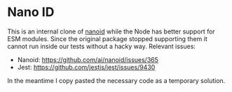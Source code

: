 # Nano ID

This is an internal clone of [nanoid](https://github.com/ai/nanoid) while the Node has better support for ESM modules. Since the original package stopped supporting them it cannot run inside our tests without a hacky way. Relevant issues:

- Nanoid: https://github.com/ai/nanoid/issues/365
- Jest: https://github.com/jestjs/jest/issues/9430

In the meantime I copy pasted the necessary code as a temporary solution.
